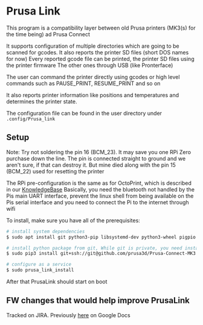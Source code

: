 # Prusa Link

This program is a compatibility layer between old Prusa printers (MK3(s) for the time being) ad Prusa Connect

It supports configuration of multiple directories which are going to be scanned for gcodes.
It also reports the printer SD files (short DOS names for now)
Every reported gcode file can be printed, the printer SD files using the printer firmware
The other ones through USB (like Pronterface)

The user can command the printer directly using gcodes or high level commands such as
PAUSE_PRINT, RESUME_PRINT and so on

It also reports printer information like positions and temperatures and determines the printer state.

The configuration file can be found in the user directory under `.config/Prusa_link`

## Setup
Note: Try not soldering the pin 16 (BCM_23). It may save you one RPi Zero purchase down the line.
The pin is connected straight to ground and we aren't sure, if that can destroy it.
But mine died along with the pin 15 (BCM_22) used for resetting the printer

The RPi pre-configuration is the same as for OctoPrint, which is described in our
[KnowledgeBase](https://help.prusa3d.com/en/article/octoprint-building-an-image-for-raspberry-pi-zero-w_2182)
Basically, you need the bluetooth not handled by the Pis main UART interface,
prevent the linux shell from being available on the Pis serial interface and you
need to connect the Pi to the internet through wifi

To install, make sure you have all of the prerequisites:
```bash
# install system dependencies
$ sudo apt install git python3-pip libsystemd-dev python3-wheel pigpio

# install python package from git, While git is private, you need installed deploy ssh key
$ sudo pip3 install git+ssh://git@github.com/prusa3d/Prusa-Connect-MK3.git

# configure as a service
$ sudo prusa_link_install
```

After that PrusaLink should start on boot

## FW changes that would help improve PrusaLink
Tracked on JIRA. Previously [here](https://docs.google.com/spreadsheets/d/1G0u_1Gzawj-5uneZbILgja20QJlSVc8VyH3Hz-eZ4vw/edit#gid=0) on Google Docs

